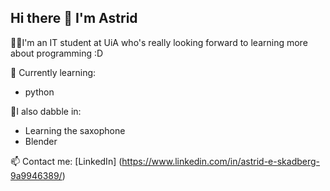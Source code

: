 ## Hi there 👋 I'm Astrid

<!--
**Astridesk/Astridesk** is a ✨ _special_ ✨ repository because its `README.md` (this file) appears on your GitHub profile.--->
  
 🧑‍🎓I'm an IT student at UiA who's really looking forward to learning more about programming :D
 
 🌱 Currently learning:
  - python

  🎷I also dabble in:
  - Learning the saxophone
  - Blender

 📫 Contact me: [LinkedIn] (https://www.linkedin.com/in/astrid-e-skadberg-9a9946389/)
  
